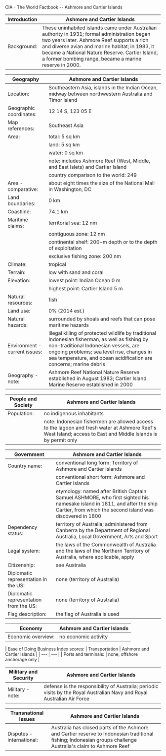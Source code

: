 CIA - The World Factbook -- Ashmore and Cartier Islands

| Introduction | Ashmore and Cartier Islands |
| --- | --- |
| Background: | These uninhabited islands came under Australian authority in 1931; formal administration began two years later. Ashmore Reef supports a rich and diverse avian and marine habitat; in 1983, it became a National Nature Reserve. Cartier Island, a former bombing range, became a marine reserve in 2000. |

| Geography | Ashmore and Cartier Islands |
| --- | --- |
| Location: | Southeastern Asia, islands in the Indian Ocean, midway between northwestern Australia and Timor island |
| Geographic coordinates: | 12 14 S, 123 05 E |
| Map references: | Southeast Asia |
| Area: | total: 5 sq km |
| | land: 5 sq km |
| | water: 0 sq km |
| | note: includes Ashmore Reef (West, Middle, and East Islets) and Cartier Island |
| | country comparison to the world: 249 |
| Area - comparative: | about eight times the size of the National Mall in Washington, DC |
| Land boundaries: | 0 km |
| Coastline: | 74.1 km |
| Maritime claims: | territorial sea: 12 nm |
| | contiguous zone: 12 nm |
| | continental shelf: 200-m depth or to the depth of exploitation |
| | exclusive fishing zone: 200 nm |
| Climate: | tropical |
| Terrain: | low with sand and coral |
| Elevation: | lowest point: Indian Ocean 0 m |
| | highest point: Cartier Island 5 m |
| Natural resources: | fish |
| Land use: | 0% (2014 est.) |
| Natural hazards: | surrounded by shoals and reefs that can pose maritime hazards |
| Environment - current issues: | illegal killing of protected wildlife by traditional Indonesian fisherman, as well as fishing by non-traditional Indonesian vessels, are ongoing problems; sea level rise, changes in sea temperature, and ocean acidification are concerns; marine debris |
| Geography - note: | Ashmore Reef National Nature Reserve established in August 1983; Cartier Island Marine Reserve established in 2000 |

| People and Society | Ashmore and Cartier Islands |
| --- | --- |
| Population: | no indigenous inhabitants |
| | note: Indonesian fishermen are allowed access to the lagoon and fresh water at Ashmore Reef's West Island; access to East and Middle Islands is by permit only |

| Government | Ashmore and Cartier Islands |
| --- | --- |
| Country name: | conventional long form: Territory of Ashmore and Cartier Islands |
| | conventional short form: Ashmore and Cartier Islands |
| | etymology: named after British Captain Samuel ASHMORE, who first sighted his namesake island in 1811, and after the ship Cartier, from which the second island was discovered in 1800 |
| Dependency status: | territory of Australia; administered from Canberra by the Department of Regional Australia, Local Government, Arts and Sport |
| Legal system: | the laws of the Commonwealth of Australia and the laws of the Northern Territory of Australia, where applicable, apply |
| Citizenship: | see Australia |
| Diplomatic representation in the US: | none (territory of Australia) |
| Diplomatic representation from the US: | none (territory of Australia) |
| Flag description: | the flag of Australia is used |

| Economy | Ashmore and Cartier Islands |
| --- | --- |
| Economic overview: | no economic activity |

| Ease of Doing Business Index scores: | Transportation | Ashmore and Cartier Islands |
| --- | --- |
| Ports and terminals: | none; offshore anchorage only |

| Military and Security | Ashmore and Cartier Islands |
| --- | --- |
| Military - note: | defense is the responsibility of Australia; periodic visits by the Royal Australian Navy and Royal Australian Air Force |

| Transnational Issues | Ashmore and Cartier Islands |
| --- | --- |
| Disputes - international: | Australia has closed parts of the Ashmore and Cartier reserve to Indonesian traditional fishing; Indonesian groups challenge Australia's claim to Ashmore Reef |
